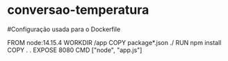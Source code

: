 # conversao-temperatura
#Configuração usada para o Dockerfile 

FROM node:14.15.4
WORKDIR /app
COPY package*.json ./
RUN npm install
COPY . .
EXPOSE 8080
CMD ["node", "app.js"]
